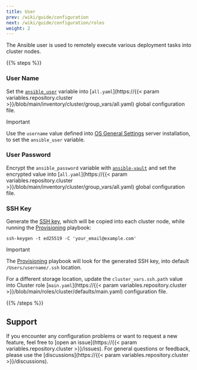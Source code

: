 ```yaml
---
title: User
prev: /wiki/guide/configuration
next: /wiki/guide/configuration/roles
weight: 2
---
```


The Ansible user is used to remotely execute various deployment tasks into cluster nodes.

<!--more-->

{{% steps %}}

### User Name

Set the [`ansible_user`](https://docs.ansible.com/ansible/latest/reference_appendices/special_variables.html) variable into [`all.yaml`](https://{{< param variables.repository.cluster >}}/blob/main/inventory/cluster/group_vars/all.yaml) global configuration file.

> [!IMPORTANT]
> Use the `username` value defined into [OS General Settings](/k3s-cluster/tutorials/handbook/server/#os-general-settings) server installation, to set the `ansible_user` variable.

### User Password

Encrypt the `ansible_password` variable with [`ansible-vault`](/k3s-cluster/tutorials/handbook/ansible/#vault) and set the encrypted value into [`all.yaml`](https://{{< param variables.repository.cluster >}}/blob/main/inventory/cluster/group_vars/all.yaml) global configuration file.

### SSH Key

Generate the [SSH key](https://docs.github.com/en/authentication/connecting-to-github-with-ssh/generating-a-new-ssh-key-and-adding-it-to-the-ssh-agent), which will be copied into each cluster node, while running the [Provisioning](/k3s-cluster/wiki/guide/playbooks/provisioning) playbook:

```shell
ssh-keygen -t ed25519 -C 'your_email@example.com'
```

> [!IMPORTANT]
> The [Provisioning](/k3s-cluster/wiki/guide/playbooks/provisioning) playbook will look for the generated SSH key, into default `/Users/username/.ssh` location.

For a different storage location, update the `cluster_vars.ssh.path` value into Cluster role [`main.yaml`](https://{{< param variables.repository.cluster >}}/blob/main/roles/cluster/defaults/main.yaml) configuration file.

{{% /steps %}}

## Support

If you encounter any configuration problems or want to request a new feature, feel free to [open an issue](https://{{< param variables.repository.cluster >}}/issues). For general questions or feedback, please use the [discussions](https://{{< param variables.repository.cluster >}}/discussions).
